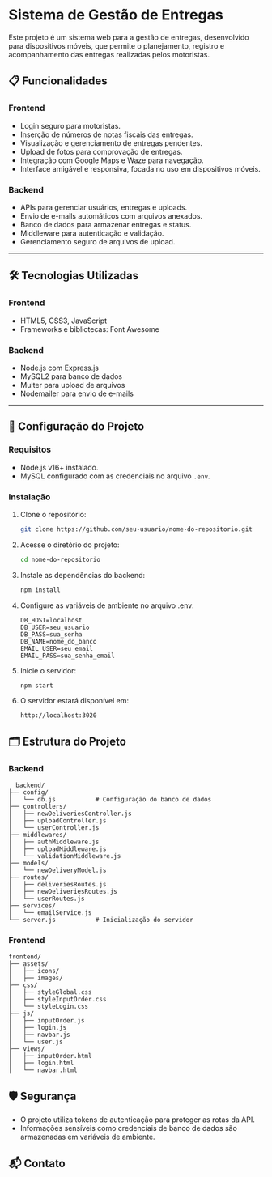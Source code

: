 # Sistema de Gestão de Entregas

Este projeto é um sistema web para a gestão de entregas, desenvolvido para dispositivos móveis, que permite o planejamento, registro e acompanhamento das entregas realizadas pelos motoristas. 

## 📋 **Funcionalidades**

### **Frontend**
- Login seguro para motoristas.
- Inserção de números de notas fiscais das entregas.
- Visualização e gerenciamento de entregas pendentes.
- Upload de fotos para comprovação de entregas.
- Integração com Google Maps e Waze para navegação.
- Interface amigável e responsiva, focada no uso em dispositivos móveis.

### **Backend**
- APIs para gerenciar usuários, entregas e uploads.
- Envio de e-mails automáticos com arquivos anexados.
- Banco de dados para armazenar entregas e status.
- Middleware para autenticação e validação.
- Gerenciamento seguro de arquivos de upload.

---

## 🛠️ **Tecnologias Utilizadas**

### **Frontend**
- HTML5, CSS3, JavaScript
- Frameworks e bibliotecas: Font Awesome

### **Backend**
- Node.js com Express.js
- MySQL2 para banco de dados
- Multer para upload de arquivos
- Nodemailer para envio de e-mails

---

## 🚀 **Configuração do Projeto**

### **Requisitos**
- Node.js v16+ instalado.
- MySQL configurado com as credenciais no arquivo `.env`.

### **Instalação**
1. Clone o repositório:
   ```bash
   git clone https://github.com/seu-usuario/nome-do-repositorio.git
   
2. Acesse o diretório do projeto:
   ```bash
   cd nome-do-repositorio

3. Instale as dependências do backend:
   ```bash
   npm install

4. Configure as variáveis de ambiente no arquivo .env:
   ```env
   DB_HOST=localhost
   DB_USER=seu_usuario
   DB_PASS=sua_senha
   DB_NAME=nome_do_banco
   EMAIL_USER=seu_email
   EMAIL_PASS=sua_senha_email

5. Inicie o servidor:
   ```bash
   npm start

6. O servidor estará disponível em:
   ```arduino
   http://localhost:3020

## 🗂️ Estrutura do Projeto
### Backend
```arduino
  backend/
├── config/
│   └── db.js           # Configuração do banco de dados
├── controllers/
│   ├── newDeliveriesController.js
│   ├── uploadController.js
│   └── userController.js
├── middlewares/
│   ├── authMiddleware.js
│   ├── uploadMiddleware.js
│   └── validationMiddleware.js
├── models/
│   └── newDeliveryModel.js
├── routes/
│   ├── deliveriesRoutes.js
│   ├── newDeliveriesRoutes.js
│   └── userRoutes.js
├── services/
│   └── emailService.js
└── server.js           # Inicialização do servidor
```

### Frontend
```arduino
frontend/
├── assets/
│   ├── icons/
│   ├── images/
├── css/
│   ├── styleGlobal.css
│   ├── styleInputOrder.css
│   └── styleLogin.css
├── js/
│   ├── inputOrder.js
│   ├── login.js
│   ├── navbar.js
│   └── user.js
├── views/
│   ├── inputOrder.html
│   ├── login.html
│   └── navbar.html
```

## 🛡️ Segurança
- O projeto utiliza tokens de autenticação para proteger as rotas da API.
- Informações sensíveis como credenciais de banco de dados são armazenadas em variáveis de ambiente.

## 📬 Contato


